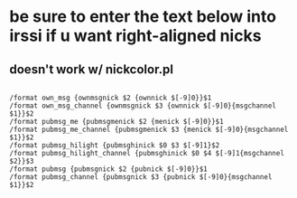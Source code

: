# be sure to enter the text below into irssi if u want right-aligned nicks
## doesn't work w/ nickcolor.pl

```

/format own_msg {ownmsgnick $2 {ownnick $[-9]0}}$1
/format own_msg_channel {ownmsgnick $3 {ownnick $[-9]0}{msgchannel $1}}$2
/format pubmsg_me {pubmsgmenick $2 {menick $[-9]0}}$1
/format pubmsg_me_channel {pubmsgmenick $3 {menick $[-9]0}{msgchannel $1}}$2
/format pubmsg_hilight {pubmsghinick $0 $3 $[-9]1}$2
/format pubmsg_hilight_channel {pubmsghinick $0 $4 $[-9]1{msgchannel $2}}$3
/format pubmsg {pubmsgnick $2 {pubnick $[-9]0}}$1
/format pubmsg_channel {pubmsgnick $3 {pubnick $[-9]0}{msgchannel $1}}$2

```
